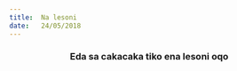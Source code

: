 ```yaml
---
title:  Na lesoni
date:   24/05/2018
---
```


### <center>Eda sa cakacaka tiko ena lesoni oqo</center>